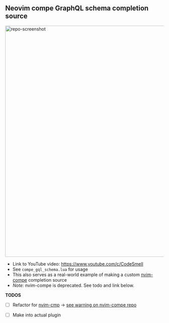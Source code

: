## Neovim compe GraphQL schema completion source

<img width="734" alt="repo-screenshot" src="https://user-images.githubusercontent.com/8049061/124994474-8674dd80-e00b-11eb-95fd-133c97177d51.png">


- Link to YouTube video: https://www.youtube.com/c/CodeSmell
- See `compe_gql_schema.lua` for usage
- This also serves as a real-world example of making a custom [nvim-compe](https://github.com/hrsh7th/nvim-compe) completion source
- _Note:_ nvim-compe is deprecated. See todo and link below. 

**TODOS**

- [ ] Refactor for [nvim-cmp](https://github.com/hrsh7th/nvim-cmp) → [see warning on nvim-compe repo](https://github.com/hrsh7th/nvim-compe#warning)
- [ ] Make into actual plugin
 
